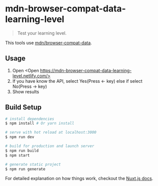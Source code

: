# mdn-browser-compat-data-learning-level

> Test your learning level.

This tools use [mdn/browser-compat-data](https://github.com/mdn).

## Usage

1. Open <Open https://mdn-browser-compat-data-learning-level.netlify.com/>
2. If you have know the API, select Yes(Press ← key) else if select No(Press → key)
3. Show results

## Build Setup

``` bash
# install dependencies
$ npm install # Or yarn install

# serve with hot reload at localhost:3000
$ npm run dev

# build for production and launch server
$ npm run build
$ npm start

# generate static project
$ npm run generate
```

For detailed explanation on how things work, checkout the [Nuxt.js docs](https://github.com/nuxt/nuxt.js).

